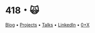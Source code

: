 # 418・🙀

[Blog](https://bespoyasov.me/blog/) • [Projects](https://bespoyasov.me/projects/) • [Talks](https://bespoyasov.me/talks/) • [LinkedIn](https://www.linkedin.com/in/bespoyasov/) • [0+X](https://0x.se/experts/alexander-bespoyasov)
